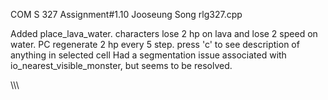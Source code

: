 COM S 327
Assignment#1.10
Jooseung Song
rlg327.cpp

Added place_lava_water. characters lose 2 hp on lava and lose 2 speed on water.
PC regenerate 2 hp every 5 step. press 'c' to see description of anything in selected cell
Had a segmentation issue associated with io_nearest_visible_monster, but seems to be resolved.


\\\\\\
